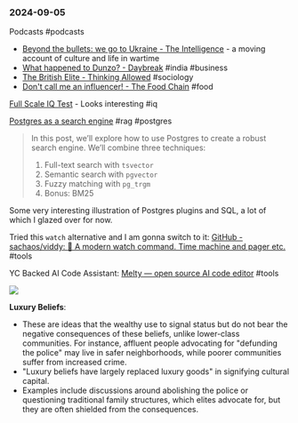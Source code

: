 ### 2024-09-05
Podcasts #podcasts 
* [Beyond the bullets: we go to Ukraine - The Intelligence](https://www.listennotes.com/podcasts/economist-podcasts/beyond-the-bullets-we-go-to-8uO5WmtlRhH) - a moving account of culture and life in wartime
* [What happened to Dunzo? - Daybreak](https://www.listennotes.com/podcasts/daybreak/what-happened-to-dunzo-Ig1LTs3yPqE/) #india #business
* [The British Elite - Thinking Allowed](https://www.listennotes.com/podcasts/thinking-allowed/the-british-elite-P9phUfBOjJC/) #sociology
* [Don't call me an influencer! - The Food Chain](https://www.listennotes.com/podcasts/the-food-chain/dont-call-me-an-influencer-7bu68QpsSD0/) #food

[Full Scale IQ Test](https://openpsychometrics.org/tests/FSIQ/) - Looks interesting #iq

[Postgres as a search engine](https://anyblockers.com/posts/postgres-as-a-search-engine?ref=labnotes.org) #rag #postgres

> In this post, we’ll explore how to use Postgres to create a robust search engine. We’ll combine three techniques:
> 
> 1. Full-text search with `tsvector`
> 2. Semantic search with `pgvector`
> 3. Fuzzy matching with `pg_trgm`
> 4. Bonus: BM25

Some very interesting illustration of Postgres plugins and SQL, a lot of which I glazed over for now.

Tried this `watch` alternative and I am gonna switch to it: [GitHub - sachaos/viddy: 👀 A modern watch command. Time machine and pager etc.](https://github.com/sachaos/viddy) #tools

YC Backed AI Code Assistant: [Melty — open source AI code editor](https://melty.sh/) #tools 

![](https://www.youtube.com/watch?v=yKiwp9TDw7s)

**Luxury Beliefs**:
- These are ideas that the wealthy use to signal status but do not bear the negative consequences of these beliefs, unlike lower-class communities. For instance, affluent people advocating for "defunding the police" may live in safer neighborhoods, while poorer communities suffer from increased crime.
- "Luxury beliefs have largely replaced luxury goods" in signifying cultural capital.
- Examples include discussions around abolishing the police or questioning traditional family structures, which elites advocate for, but they are often shielded from the consequences.